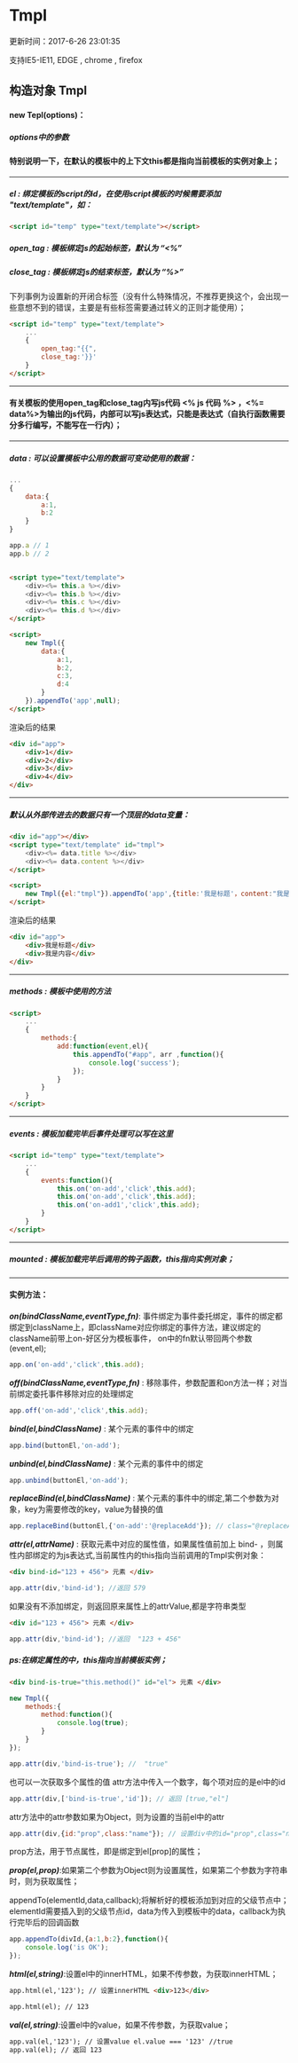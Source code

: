 # Tmpl

更新时间：2017-6-26 23:01:35

支持IE5-IE11, EDGE , chrome , firefox

## 构造对象 Tmpl

#### new Tepl(options)：

##### options中的参数

#### 特别说明一下，在默认的模板中的上下文this都是指向当前模板的实例对象上；

*************

##### el : 绑定模板的script的id，在使用script模板的时候需要添加 "text/template"，如：

```html
<script id="temp" type="text/template"></script>
```

##### open_tag : 模板绑定js的起始标签，默认为 “<%”

##### close_tag : 模板绑定js的结束标签，默认为 “%>”

下列事例为设置新的开闭合标签（没有什么特殊情况，不推荐更换这个，会出现一些意想不到的错误，主要是有些标签需要通过转义的正则才能使用）；

```html
<script id="temp" type="text/template">
	...
	{
		open_tag:"{{",
		close_tag:'}}'
	}
</script>
```
*************

#### 有关模板的使用open\_tag和close\_tag内写js代码 <% js 代码 %> ，<%= data%>为输出的js代码，内部可以写js表达式，只能是表达式（自执行函数需要分多行编写，不能写在一行内）；

*************

##### data : 可以设置模板中公用的数据可变动使用的数据：
```javascript
...
{
	data:{
		a:1,
		b:2
	}
}

app.a // 1
app.b // 2

```

```html

<script type="text/template">
	<div><%= this.a %></div>
	<div><%= this.b %></div>
	<div><%= this.c %></div>		
	<div><%= this.d %></div>
</script>

<script>
	new Tmpl({
		data:{
			a:1,
			b:2,
			c:3,
			d:4
		}
	}).appendTo('app',null);
</script>

```
渲染后的结果

```html
<div id="app">
	<div>1</div>	
	<div>2</div>	
	<div>3</div>	
	<div>4</div>	
</div>
```
*************

##### 默认从外部传进去的数据只有一个顶层的data变量：

```html
<div id="app"></div>	
<script type="text/template" id="tmpl">
	<div><%= data.title %></div>
	<div><%= data.content %></div>
</script>

<script>
	new Tmpl({el:"tmpl"}).appendTo('app',{title:'我是标题'，content:"我是内容"});
</script>

```
渲染后的结果

```html
<div id="app">
	<div>我是标题</div>	
	<div>我是内容</div>
</div>
```

*************

##### methods : 模板中使用的方法

```html
<script>
	...
	{
		methods:{
			add:function(event,el){
				this.appendTo("#app", arr ,function(){
					console.log('success');
				});
			}
		}
	}
</script>
```

*************

##### events : 模板加载完毕后事件处理可以写在这里

```html
<script id="temp" type="text/template">
	...
	{
		events:function(){
			this.on('on-add','click',this.add);
			this.on('on-add','click',this.add);
			this.on('on-add1','click',this.add);
		}
	}
</script>
```
*************

##### mounted : 模板加载完毕后调用的钩子函数，this指向实例对象；

*************

#### 实例方法：

***on(bindClassName,eventType,fn)***: 事件绑定为事件委托绑定，事件的绑定都绑定到className上，即className对应你绑定的事件方法，建议绑定的className前带上on-好区分为模板事件，
on中的fn默认带回两个参数(event,el);

```javascript
app.on('on-add','click',this.add);
```

***off(bindClassName,eventType,fn)*** : 移除事件，参数配置和on方法一样；对当前绑定委托事件移除对应的处理绑定
```javascript
app.off('on-add','click',this.add);
```

***bind(el,bindClassName)*** : 某个元素的事件中的绑定

```javascript
app.bind(buttonEl,'on-add');
```

***unbind(el,bindClassName)*** : 某个元素的事件中的绑定

```javascript
app.unbind(buttonEl,'on-add');
```

***replaceBind(el,bindClassName)*** : 某个元素的事件中的绑定,第二个参数为对象，key为需要修改的key，value为替换的值

```javascript
app.replaceBind(buttonEl,{'on-add':'@replaceAdd'}); // class="@replaceAdd"
```


***attr(el,attrName)*** : 获取元素中对应的属性值，如果属性值前加上   bind- ，则属性内部绑定的为js表达式,当前属性内的this指向当前调用的Tmpl实例对象：

```html
<div bind-id="123 + 456"> 元素 </div>
```
```javascript
app.attr(div,'bind-id'); //返回 579
```

如果没有不添加绑定，则返回原来属性上的attrValue,都是字符串类型

```html
<div id="123 + 456"> 元素 </div>
```
```javascript
app.attr(div,'bind-id'); //返回  "123 + 456"
```

##### ps:在绑定属性的中，this指向当前模板实例；

```html
<div bind-is-true="this.method()" id="el"> 元素 </div>
```
```javascript
new Tmpl({
	methods:{
		method:function(){
			console.log(true);
		}
	}
});

app.attr(div,'bind-is-true'); //  "true"
```

也可以一次获取多个属性的值
attr方法中传入一个数字，每个项对应的是el中的id

```javascript
app.attr(div,['bind-is-true','id']); // 返回 [true,"el"]
```

attr方法中的attr参数如果为Object，则为设置的当前el中的attr

```javascript
app.attr(div,{id:"prop",class:"name"}); // 设置div中的id="prop",class="name"
```

prop方法，用于节点属性，即是绑定到el[prop]的属性；

***prop(el,prop)***:如果第二个参数为Object则为设置属性，如果第二个参数为字符串时，则为获取属性；

appendTo(elementId,data,callback);将解析好的模板添加到对应的父级节点中；elementId需要插入到的父级节点id，data为传入到模板中的data，callback为执行完毕后的回调函数

```javascript
app.appendTo(divId,{a:1,b:2},function(){
	console.log('is OK');
});
```

***html(el,string)***:设置el中的innerHTML，如果不传参数，为获取innerHTML；

```html
app.html(el,'123'); // 设置innerHTML <div>123</div>

app.html(el); // 123

```

***val(el,string)***:设置el中的value，如果不传参数，为获取value；

```html
app.val(el,'123'); // 设置value el.value === '123' //true
app.val(el); // 返回 123
```


